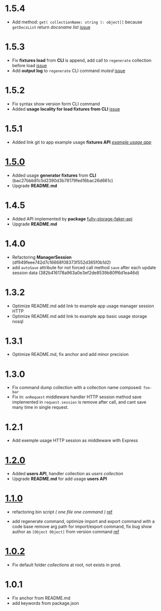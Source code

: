 # 1.5.4

- Add method: `get( collectionName: string ): object[]` because `getDocsList` return *docsname list* [issue](https://github.com/Orivoir/fully-storage/issues/16)

# 1.5.3

- Fix **fixtures load** from **CLI** is append, add call to `regenerate` collection before load [issue](https://github.com/Orivoir/fully-storage/issues/13)
- Add **output log** to `regenerate` CLI command *muted* [issue](https://github.com/Orivoir/fully-storage/issues/3)

# 1.5.2

- Fix syntax show version form CLI command
- Added **usage locality for load fixtures from CLI** [issue](https://github.com/Orivoir/fully-storage/issues/14)

# 1.5.1

- Added link git to app example usage **fixtures API** *[example usage app](https://github.com/Orivoir/fully-storage-fixtures)*

# [1.5.0](https://github.com/Orivoir/fully-storage/releases/tag/1.5.0)

- Added usage **generator fixtures** from **CLI** (bac27bbb81c5d2390d3b78179fed16bac26d661c)
- Upgrade **README.md**

# 1.4.5

- Added API implemented by **package** [fully-storage-faker-api](https://npmjs.com/package/fully-storage-faker-api)
- Upgrade **README.md**

# 1.4.0

- Refactoring **ManagerSession** (df949feee742d7c16668f08373f552d365f0b1d2)
- add `autoSave` attribute for not forced call method `save` after each update session data (382b416178a963a0e3ef2de8539b80ff6d1ea46d)

# 1.3.2

- Optimize README.md add link to example app usage manager session HTTP
- Optimize README.md add link to example app basic usage storage nosql

# 1.3.1

- Optimize README.md, fix anchor and add minor precision

# 1.3.0

- Fix command dump collection with a collection name composed: `foo-bar`
- Fix in: `onRequest` middleware handler HTTP session method save implemented in `request.session` is remove after call, and cant save many time in single request.

# 1.2.1

- Add exemple usage HTTP session as middleware with Express

# [1.2.0](https://github.com/Orivoir/fully-storage/pull/2)

- Added **users API**, handler collection as *users collection*
- Upgrade **README.md** for add usage **users API**

# [1.1.0](https://github.com/Orivoir/fully-storage/pull/1)

- refactoring bin script *( one file one command )* [ref](https://github.com/Orivoir/fully-storage/pull/1/commits/f80551e053dfd4109d62ddedbf9f835d606be5e0)

- add regenerate command, optimize import and export command with a code base remove arg path for import/export command, fix bug show author as `[Object Object]` from version command [ref](https://github.com/Orivoir/fully-storage/pull/1/commits/8a699391944837db964eac8405f29d6a7e87d1a3)

# [1.0.2](https://github.com/Orivoir/fully-storage/commit/47f35d881c4bcebf0e0b546c0524a36c785f5135)

- Fix default folder *collections* at root, not exists in prod.


# 1.0.1

- Fix anchor from README.md
- add keywords from package.json
